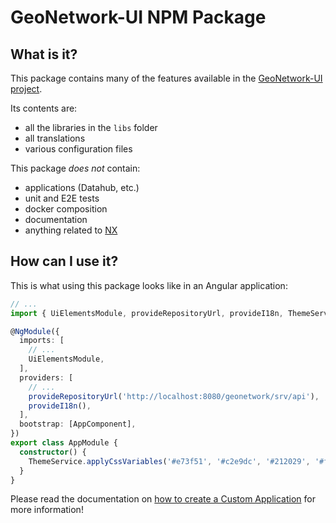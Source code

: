 # GeoNetwork-UI NPM Package

## What is it?

This package contains many of the features available in the [GeoNetwork-UI project](https://github.com/geonetwork/geonetwork-ui).

Its contents are:

- all the libraries in the `libs` folder
- all translations
- various configuration files

This package _does not_ contain:

- applications (Datahub, etc.)
- unit and E2E tests
- docker composition
- documentation
- anything related to [NX](https://nx.dev/)

## How can I use it?

This is what using this package looks like in an Angular application:

```ts
// ...
import { UiElementsModule, provideRepositoryUrl, provideI18n, ThemeService } from 'geonetwork-ui'

@NgModule({
  imports: [
    // ...
    UiElementsModule,
  ],
  providers: [
    // ...
    provideRepositoryUrl('http://localhost:8080/geonetwork/srv/api'),
    provideI18n(),
  ],
  bootstrap: [AppComponent],
})
export class AppModule {
  constructor() {
    ThemeService.applyCssVariables('#e73f51', '#c2e9dc', '#212029', '#fdfbff')
  }
}
```

Please read the documentation on [how to create a Custom Application](https://geonetwork.github.io/geonetwork-ui/main/docs/guide/custom-app.html) for more information!
